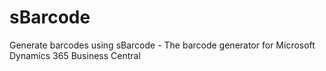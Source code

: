 # sBarcode
Generate barcodes using sBarcode - The barcode generator for Microsoft Dynamics 365 Business Central
